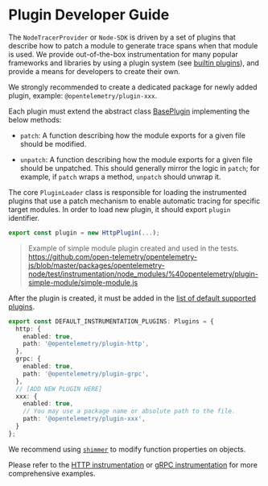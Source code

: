 # Plugin Developer Guide

The `NodeTracerProvider` or `Node-SDK` is driven by a set of plugins that describe how to patch a module to generate trace spans when that module is used. We provide out-of-the-box instrumentation for many popular frameworks and libraries by using a plugin system (see [builtin plugins][builtin-plugins]), and provide a means for developers to create their own.

We strongly recommended to create a dedicated package for newly added plugin, example: `@opentelemetry/plugin-xxx`.

Each plugin must extend the abstract class [BasePlugin][base-plugin] implementing the below methods:

- `patch`: A function describing how the module exports for a given file should be modified.

- `unpatch`: A function describing how the module exports for a given file should be unpatched. This should generally mirror the logic in `patch`; for example, if `patch` wraps a method, `unpatch` should unwrap it.

The core `PluginLoader` class is responsible for loading the instrumented plugins that use a patch mechanism to enable automatic tracing for specific target modules. In order to load new plugin, it should export `plugin` identifier.

```typescript
export const plugin = new HttpPlugin(...);
```

> Example of simple module plugin created and used in the tests.
<https://github.com/open-telemetry/opentelemetry-js/blob/master/packages/opentelemetry-node/test/instrumentation/node_modules/%40opentelemetry/plugin-simple-module/simple-module.js>

After the plugin is created, it must be added in the [list of default supported plugins][DEFAULT_INSTRUMENTATION_PLUGINS].

```typescript
export const DEFAULT_INSTRUMENTATION_PLUGINS: Plugins = {
  http: {
    enabled: true,
    path: '@opentelemetry/plugin-http',
  },
  grpc: {
    enabled: true,
    path: '@opentelemetry/plugin-grpc',
  },
  // [ADD NEW PLUGIN HERE]
  xxx: {
    enabled: true,
    // You may use a package name or absolute path to the file.
    path: '@opentelemetry/plugin-xxx',
  }
};
```

We recommend using [`shimmer`][shimmer] to modify function properties on objects.

Please refer to the [HTTP instrumentation][http-plugin] or [gRPC instrumentation][grpc-plugin] for more comprehensive examples.

[shimmer]: https://github.com/othiym23/shimmer
[builtin-plugins]: https://github.com/open-telemetry/opentelemetry-js#plugins
[base-plugin]: https://github.com/open-telemetry/opentelemetry-js/blob/master/packages/opentelemetry-core/src/trace/instrumentation/BasePlugin.ts#L29
[http-plugin]: https://github.com/open-telemetry/opentelemetry-js/blob/master/packages/opentelemetry-plugin-http/src/http.ts#L44
[grpc-plugin]: https://github.com/open-telemetry/opentelemetry-js/blob/master/packages/opentelemetry-plugin-grpc/src/grpc.ts#L52
[DEFAULT_INSTRUMENTATION_PLUGINS]: https://github.com/open-telemetry/opentelemetry-js/blob/master/packages/opentelemetry-node/src/config.ts#L29
